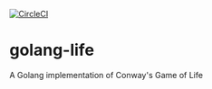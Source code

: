 [![CircleCI](https://dl.circleci.com/status-badge/img/gh/aglovaile/golang-life/tree/master.svg?style=svg)](https://dl.circleci.com/status-badge/redirect/gh/aglovaile/golang-life/tree/master)

# golang-life
A Golang implementation of Conway's Game of Life
